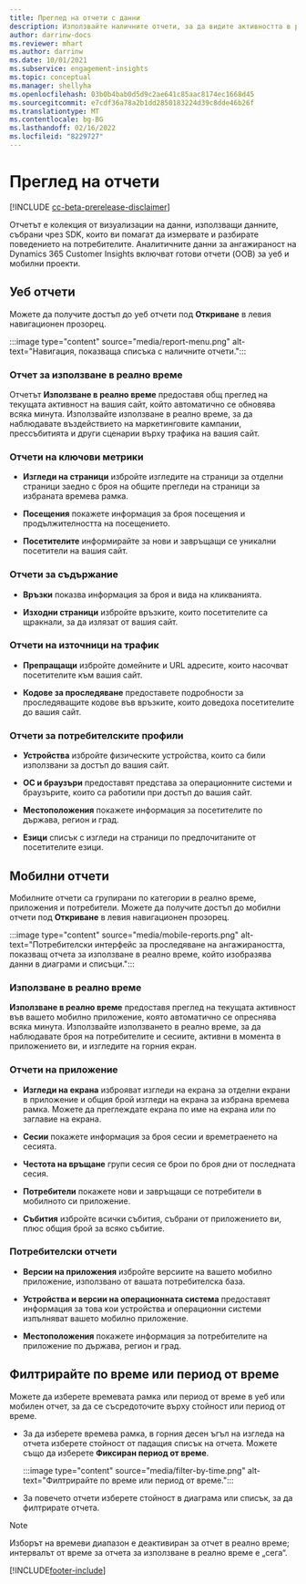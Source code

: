 ```yaml
---
title: Преглед на отчети с данни
description: Използвайте наличните отчети, за да видите активността в реално време на вашия сайт.
author: darrinw-docs
ms.reviewer: mhart
ms.author: darrinw
ms.date: 10/01/2021
ms.subservice: engagement-insights
ms.topic: conceptual
ms.manager: shellyha
ms.openlocfilehash: 03b0b4bab0d5d9c2ae641c85aac8174ec1668d45
ms.sourcegitcommit: e7cdf36a78a2b1dd2850183224d39c8dde46b26f
ms.translationtype: MT
ms.contentlocale: bg-BG
ms.lasthandoff: 02/16/2022
ms.locfileid: "8229727"
---
```

# <a name="view-reports"></a>Преглед на отчети

[!INCLUDE [cc-beta-prerelease-disclaimer](includes/cc-beta-prerelease-disclaimer.md)]

Отчетът е колекция от визуализации на данни, използващи данните, събрани чрез SDK, които ви помагат да измервате и разбирате поведението на потребителите. Аналитичните данни за ангажираност на Dynamics 365 Customer Insights включват готови отчети (OOB) за уеб и мобилни проекти.  

## <a name="web-reports"></a>Уеб отчети

Можете да получите достъп до уеб отчети под **Откриване** в левия навигационен прозорец.

:::image type="content" source="media/report-menu.png" alt-text="Навигация, показваща списъка с наличните отчети.":::

### <a name="real-time-usage-report"></a>Отчет за използване в реално време

Отчетът **Използване в реално време** предоставя общ преглед на текущата активност на вашия сайт, който автоматично се обновява всяка минута. Използвайте използване в реално време, за да наблюдавате въздействието на маркетинговите кампании, прессъбитията и други сценарии върху трафика на вашия сайт.

### <a name="key-metrics-reports"></a>Отчети на ключови метрики

- **Изгледи на страници** избройте изгледите на страници за отделни страници заедно с броя на общите прегледи на страници за избраната времева рамка.

- **Посещения** покажете информация за броя посещения и продължителността на посещението.

- **Посетителите** информирайте за нови и завръщащи се уникални посетители на вашия сайт.

### <a name="content-reports"></a>Отчети за съдържание

- **Връзки** показва информация за броя и вида на кликванията.

- **Изходни страници** избройте връзките, които посетителите са щракнали, за да излязат от вашия сайт.

### <a name="traffic-sources-reports"></a>Отчети на източници на трафик

- **Препращащи** избройте домейните и URL адресите, които насочват посетителите към вашия сайт.

- **Кодове за проследяване** предоставете подробности за проследяващите кодове във връзките, които доведоха посетителите до вашия сайт.

### <a name="visitor-profiles-reports"></a>Отчети за потребителските профили

- **Устройства** избройте физическите устройства, които са били използвани за достъп до вашия сайт.

- **ОС и браузъри** предоставят представа за операционните системи и браузърите, които са работили при достъп до вашия сайт.

- **Местоположения** покажете информация за посетителите по държава, регион и град.

- **Езици** списък с изгледи на страници по предпочитаните от посетителите езици.

## <a name="mobile-reports"></a>Мобилни отчети

Мобилните отчети са групирани по категории в реално време, приложения и потребители. Можете да получите достъп до мобилни отчети под **Откриване** в левия навигационен прозорец.   

:::image type="content" source="media/mobile-reports.png" alt-text="Потребителски интерфейс за проследяване на ангажираността, показващ отчета за използване в реално време, който изобразява данни в диаграми и списъци.":::   

### <a name="real-time-usage"></a>Използване в реално време

**Използване в реално време** предоставя преглед на текущата активност във вашето мобилно приложение, която автоматично се опреснява всяка минута. Използвайте използването в реално време, за да наблюдавате броя на потребителите и сесиите, активни в момента в приложението ви, и изгледите на горния екран.

### <a name="app-reports"></a>Отчети на приложение

- **Изгледи на екрана** изброяват изгледи на екрана за отделни екрани в приложение и общия брой изгледи на екрана за избрана времева рамка. Можете да преглеждате екрана по име на екрана или по заглавие на екрана.

- **Сесии** покажете информация за броя сесии и времетраенето на сесията.

- **Честота на връщане** групи сесия се брои по броя дни от последната сесия.

- **Потребители** покажете нови и завръщащи се потребители в мобилното си приложение.

- **Събития** избройте всички събития, събрани от приложението ви, плюс общия брой за всяко събитие.

### <a name="user-reports"></a>Потребителски отчети

- **Версии на приложения** избройте версиите на вашето мобилно приложение, използвано от вашата потребителска база.

- **Устройства и версии на операционната система** предоставят информация за това кои устройства и операционни системи изпълняват вашето мобилно приложение.

- **Местоположения** покажете информация за потребителите на приложение по държава, регион и град.

## <a name="filter-by-time-or-date-range"></a>Филтрирайте по време или период от време

Можете да изберете времевата рамка или период от време в уеб или мобилен отчет, за да се съсредоточите върху стойност или период от време. 

- За да изберете времева рамка, в горния десен ъгъл на изгледа на отчета изберете стойност от падащия списък на отчета. Можете също да изберете **Фиксиран период от време**. 

  :::image type="content" source="media/filter-by-time.png" alt-text="Филтрирайте по време или период от време.":::   

- За повечето отчети изберете стойност в диаграма или списък, за да филтрирате отчета.

> [!NOTE]
> Изборът на времеви диапазон е деактивиран за отчет в реално време; интервалът от време за отчета за използване в реално време е „сега“.


[!INCLUDE[footer-include](../includes/footer-banner.md)]
